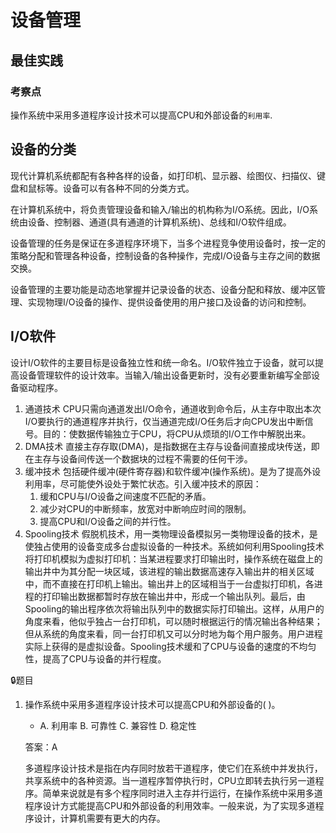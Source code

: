 # 设备管理



## 最佳实践

### 考察点

操作系统中采用多道程序设计技术可以提高CPU和外部设备的`利用率`.


## 设备的分类

现代计算机系统都配有各种各样的设备，如打印机、显示器、绘图仪、扫描仪、键盘和鼠标等。设备可以有各种不同的分类方式。

在计算机系统中，将负责管理设备和输入/输出的机构称为I/O系统。因此，I/O系统由设备、控制器、通道(具有通道的计算机系统)、总线和I/O软件组成。

设备管理的任务是保证在多道程序环境下，当多个进程竞争使用设备时，按一定的策略分配和管理各种设备，控制设备的各种操作，完成I/O设备与主存之间的数据交换。

设备管理的主要功能是动态地掌握并记录设备的状态、设备分配和释放、缓冲区管理、实现物理I/O设备的操作、提供设备使用的用户接口及设备的访问和控制。 

## I/O软件

设计I/O软件的主要目标是设备独立性和统一命名。I/O软件独立于设备，就可以提高设备管理软件的设计效率。当输入/输出设备更新时，没有必要重新编写全部设备驱动程序。

1. 通道技术
    CPU只需向通道发出I/O命令，通道收到命令后，从主存中取出本次I/O要执行的通道程序并执行，仅当通道完成I/O任务后才向CPU发出中断信号。目的：使数据传输独立于CPU，将CPU从烦琐的I/O工作中解脱出来。
2. DMA技术
    直接主存存取(DMA)，是指数据在主存与设备间直接成块传送，即在主存与设备间传送一个数据块的过程不需要的任何干涉。
3. 缓冲技术
    包括硬件缓冲(硬件寄存器)和软件缓冲(操作系统)。是为了提高外设利用率，尽可能使外设处于繁忙状态。引入缓冲技术的原因：
    1. 缓和CPU与I/O设备之间速度不匹配的矛盾。
    2. 减少对CPU的中断频率，放宽对中断响应时间的限制。
    3. 提高CPU和I/O设备之间的并行性。
4. Spooling技术
    假脱机技术，用一类物理设备模拟另一类物理设备的技术，是使独占使用的设备变成多台虚拟设备的一种技术。系统如何利用Spooling技术将打印机模拟为虚拟打印机：当某进程要求打印输出时，操作系统在磁盘上的输出井中为其分配一块区域，该进程的输出数据高速存入输出井的相关区域中，而不直接在打印机上输出。输出井上的区域相当于一台虚拟打印机，各进程的打印输出数据都暂时存放在输出井中，形成一个输出队列。最后，由Spooling的输出程序依次将输出队列中的数据实际打印输出。这样，从用户的角度来看，他似乎独占一台打印机，可以随时根据运行的情况输出各种结果；但从系统的角度来看，同一台打印机又可以分时地为每个用户服务。用户进程实际上获得的是虚拟设备。Spooling技术缓和了CPU与设备的速度的不均匀性，提高了CPU与设备的并行程度。 


🔒题目

1. 操作系统中采用多道程序设计技术可以提高CPU和外部设备的(  )。

    - A. 利用率  B. 可靠性  C. 兼容性  D. 稳定性

    答案：A

    多道程序设计技术是指在内存同时放若干道程序，使它们在系统中并发执行，共享系统中的各种资源。当一道程序暂停执行时，CPU立即转去执行另一道程序。简单来说就是有多个程序同时进入主存并行运行，在操作系统中采用多道程序设计方式能提高CPU和外部设备的利用效率。一般来说，为了实现多道程序设计，计算机需要有更大的内存。 















